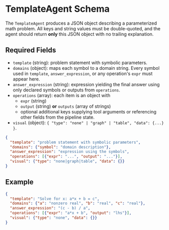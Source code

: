 # TemplateAgent Schema

The `TemplateAgent` produces a JSON object describing a parameterized math problem.
All keys and string values must be double-quoted, and the agent should return **only**
this JSON object with no trailing explanation.

## Required Fields

- `template` (string): problem statement with symbolic parameters.
- `domains` (object): maps each symbol to a domain string. Every symbol used in
  `template`, `answer_expression`, or any operation's `expr` must appear here.
- `answer_expression` (string): expression yielding the final answer using only
  declared symbols or outputs from `operations`.
- `operations` (array): each item is an object with
  - `expr` (string)
  - `output` (string) **or** `outputs` (array of strings)
  - optional additional keys supplying tool arguments or referencing other
    fields from the pipeline state.
- `visual` (object): `{ "type": "none" | "graph" | "table", "data": {...} }`.

```json
{
  "template": "problem statement with symbolic parameters",
  "domains": {"symbol": "domain description"},
  "answer_expression": "expression using the symbols",
  "operations": [{"expr": "...", "output": "..."}],
  "visual": {"type": "none|graph|table", "data": {}}
}
```

## Example

```json
{
  "template": "Solve for x: a*x + b = c",
  "domains": {"a": "nonzero real", "b": "real", "c": "real"},
  "answer_expression": "(c - b) / a",
  "operations": [{"expr": "a*x + b", "output": "lhs"}],
  "visual": {"type": "none", "data": {}}
}
```
